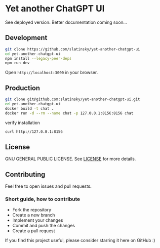 # Yet another ChatGPT UI

See deployed version. Better documentation coming soon...

## Development
```bash
git clone https://github.com/slatinsky/yet-another-chatgpt-ui
cd yet-another-chatgpt-ui
npm install --legacy-peer-deps
npm run dev
```

Open `http://localhost:3000` in your browser.


## Production
```bash
git clone git@github.com:slatinsky/yet-another-chatgpt-ui.git
cd yet-another-chatgpt-ui
docker build -t chat .
docker run -d --rm --name chat -p 127.0.0.1:8156:8156 chat
```

verify installation
```bash
curl http://127.0.0.1:8156
```

## License
GNU GENERAL PUBLIC LICENSE. See [LICENSE](LICENSE) for more details.

## Contributing
Feel free to open issues and pull requests.
### Short guide, how to contribute
- Fork the repository
- Create a new branch
- Implement your changes
- Commit and push the changes
- Create a pull request

If you find this project useful, please consider starring it here on GitHub :)